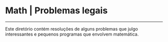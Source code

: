 # Math | Problemas legais

-----------------------

   Este diretório contém resoluções de alguns problemas que julgo interessantes e pequenos programas que
  envolvem matemática.
